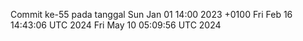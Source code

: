 Commit ke-55 pada tanggal Sun Jan 01 14:00 2023 +0100
Fri Feb 16 14:43:06 UTC 2024
Fri May 10 05:09:56 UTC 2024
